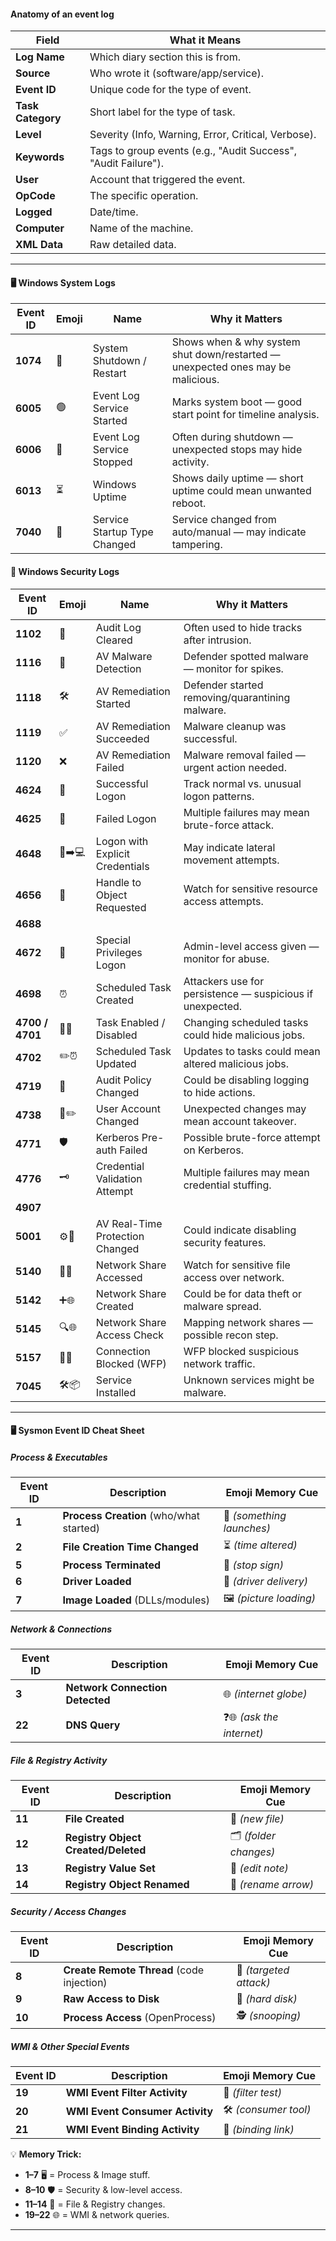 
#### Anatomy of an event log

| Field             | What it Means                                                  |
| ----------------- | -------------------------------------------------------------- |
| **Log Name**      | Which diary section this is from.                              |
| **Source**        | Who wrote it (software/app/service).                           |
| **Event ID**      | Unique code for the type of event.                             |
| **Task Category** | Short label for the type of task.                              |
| **Level**         | Severity (Info, Warning, Error, Critical, Verbose).            |
| **Keywords**      | Tags to group events (e.g., "Audit Success", "Audit Failure"). |
| **User**          | Account that triggered the event.                              |
| **OpCode**        | The specific operation.                                        |
| **Logged**        | Date/time.                                                     |
| **Computer**      | Name of the machine.                                           |
| **XML Data**      | Raw detailed data.                                             |

---
#### 🖥️ **Windows System Logs**

| Event ID | Emoji | Name                         | Why it Matters                                                                  |
| -------- | ----- | ---------------------------- | ------------------------------------------------------------------------------- |
| **1074** | 📴    | System Shutdown / Restart    | Shows when & why system shut down/restarted — unexpected ones may be malicious. |
| **6005** | 🟢    | Event Log Service Started    | Marks system boot — good start point for timeline analysis.                     |
| **6006** | 🔴    | Event Log Service Stopped    | Often during shutdown — unexpected stops may hide activity.                     |
| **6013** | ⏳     | Windows Uptime               | Shows daily uptime — short uptime could mean unwanted reboot.                   |
| **7040** | 🔄    | Service Startup Type Changed | Service changed from auto/manual — may indicate tampering.                      |

#### 🔐 **Windows Security Logs**

| Event ID        | Emoji  | Name                            | Why it Matters                                            |
| --------------- | ------ | ------------------------------- | --------------------------------------------------------- |
| **1102**        | 🧹     | Audit Log Cleared               | Often used to hide tracks after intrusion.                |
| **1116**        | 🦠     | AV Malware Detection            | Defender spotted malware — monitor for spikes.            |
| **1118**        | 🛠️    | AV Remediation Started          | Defender started removing/quarantining malware.           |
| **1119**        | ✅      | AV Remediation Succeeded        | Malware cleanup was successful.                           |
| **1120**        | ❌      | AV Remediation Failed           | Malware removal failed — urgent action needed.            |
| **4624**        | 🔑     | Successful Logon                | Track normal vs. unusual logon patterns.                  |
| **4625**        | 🚫     | Failed Logon                    | Multiple failures may mean brute-force attack.            |
| **4648**        | 👤➡️💻 | Logon with Explicit Credentials | May indicate lateral movement attempts.                   |
| **4656**        | 📂     | Handle to Object Requested      | Watch for sensitive resource access attempts.             |
| **4688**        |        |                                 |                                                           |
| **4672**        | 👑     | Special Privileges Logon        | Admin-level access given — monitor for abuse.             |
| **4698**        | ⏰      | Scheduled Task Created          | Attackers use for persistence — suspicious if unexpected. |
| **4700 / 4701** | 🔄⏰    | Task Enabled / Disabled         | Changing scheduled tasks could hide malicious jobs.       |
| **4702**        | ✏️⏰    | Scheduled Task Updated          | Updates to tasks could mean altered malicious jobs.       |
| **4719**        | 📝     | Audit Policy Changed            | Could be disabling logging to hide actions.               |
| **4738**        | 👤✏️   | User Account Changed            | Unexpected changes may mean account takeover.             |
| **4771**        | 🛡️    | Kerberos Pre-auth Failed        | Possible brute-force attempt on Kerberos.                 |
| **4776**        | 🗝️    | Credential Validation Attempt   | Multiple failures may mean credential stuffing.           |
| **4907**        |        |                                 |                                                           |
| **5001**        | ⚙️🦠   | AV Real-Time Protection Changed | Could indicate disabling security features.               |
| **5140**        | 📂🌐   | Network Share Accessed          | Watch for sensitive file access over network.             |
| **5142**        | ➕🌐    | Network Share Created           | Could be for data theft or malware spread.                |
| **5145**        | 🔍🌐   | Network Share Access Check      | Mapping network shares — possible recon step.             |
| **5157**        | 🚫🌐   | Connection Blocked (WFP)        | WFP blocked suspicious network traffic.                   |
| **7045**        | 🛠️📦  | Service Installed               | Unknown services might be malware.                        |

---

#### 🖥 **Sysmon Event ID Cheat Sheet**

##### **Process & Executables**

|Event ID|Description|Emoji Memory Cue|
|---|---|---|
|**1**|**Process Creation** (who/what started)|🚀 _(something launches)_|
|**2**|**File Creation Time Changed**|⏳ _(time altered)_|
|**5**|**Process Terminated**|🛑 _(stop sign)_|
|**6**|**Driver Loaded**|🚚 _(driver delivery)_|
|**7**|**Image Loaded** (DLLs/modules)|🖼 _(picture loading)_|

##### **Network & Connections**

|Event ID|Description|Emoji Memory Cue|
|---|---|---|
|**3**|**Network Connection Detected**|🌐 _(internet globe)_|
|**22**|**DNS Query**|❓🌐 _(ask the internet)_|

#####  **File & Registry Activity**

| Event ID | Description                         | Emoji Memory Cue      |
| -------- | ----------------------------------- | --------------------- |
| **11**   | **File Created**                    | 📄 _(new file)_       |
| **12**   | **Registry Object Created/Deleted** | 🗂 _(folder changes)_ |
| **13**   | **Registry Value Set**              | 📝 _(edit note)_      |
| **14**   | **Registry Object Renamed**         | 🔄 _(rename arrow)_   |


#####  **Security / Access Changes**

| Event ID | Description                               | Emoji Memory Cue       |
| -------- | ----------------------------------------- | ---------------------- |
| **8**    | **Create Remote Thread** (code injection) | 🎯 _(targeted attack)_ |
| **9**    | **Raw Access to Disk**                    | 💽 _(hard disk)_       |
| **10**   | **Process Access** (OpenProcess)          | 🕵️ _(snooping)_       |

#####  **WMI & Other Special Events**

| Event ID | Description                     | Emoji Memory Cue     |
| -------- | ------------------------------- | -------------------- |
| **19**   | **WMI Event Filter Activity**   | 🧪 _(filter test)_   |
| **20**   | **WMI Event Consumer Activity** | 🛠 _(consumer tool)_ |
| **21**   | **WMI Event Binding Activity**  | 🔗 _(binding link)_  |


💡 **Memory Trick:**  
- **1–7** 🖥 = Process & Image stuff.
- **8–10** 🛡 = Security & low-level access.
- **11–14** 📂 = File & Registry changes.
- **19–22** 🌐 = WMI & network queries.
---

